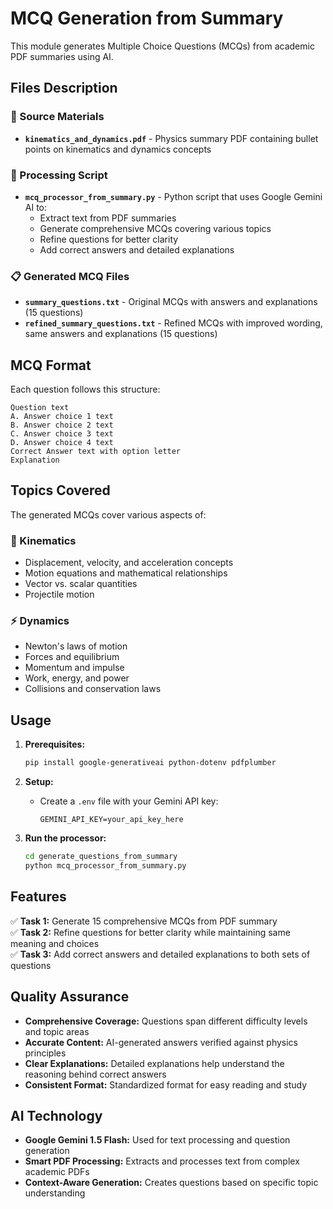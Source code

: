 # MCQ Generation from Summary

This module generates Multiple Choice Questions (MCQs) from academic PDF summaries using AI.

## Files Description

### 📄 Source Materials
- **`kinematics_and_dynamics.pdf`** - Physics summary PDF containing bullet points on kinematics and dynamics concepts

### 🤖 Processing Script
- **`mcq_processor_from_summary.py`** - Python script that uses Google Gemini AI to:
  - Extract text from PDF summaries
  - Generate comprehensive MCQs covering various topics
  - Refine questions for better clarity
  - Add correct answers and detailed explanations

### 📋 Generated MCQ Files
- **`summary_questions.txt`** - Original MCQs with answers and explanations (15 questions)
- **`refined_summary_questions.txt`** - Refined MCQs with improved wording, same answers and explanations (15 questions)

## MCQ Format

Each question follows this structure:
```
Question text
A. Answer choice 1 text
B. Answer choice 2 text
C. Answer choice 3 text
D. Answer choice 4 text
Correct Answer text with option letter
Explanation
```

## Topics Covered

The generated MCQs cover various aspects of:

### 🎯 Kinematics
- Displacement, velocity, and acceleration concepts
- Motion equations and mathematical relationships
- Vector vs. scalar quantities
- Projectile motion

### ⚡ Dynamics
- Newton's laws of motion
- Forces and equilibrium
- Momentum and impulse
- Work, energy, and power
- Collisions and conservation laws

## Usage

1. **Prerequisites:**
   ```bash
   pip install google-generativeai python-dotenv pdfplumber
   ```

2. **Setup:**
   - Create a `.env` file with your Gemini API key:
     ```
     GEMINI_API_KEY=your_api_key_here
     ```

3. **Run the processor:**
   ```bash
   cd generate_questions_from_summary
   python mcq_processor_from_summary.py
   ```

## Features

✅ **Task 1:** Generate 15 comprehensive MCQs from PDF summary  
✅ **Task 2:** Refine questions for better clarity while maintaining same meaning and choices  
✅ **Task 3:** Add correct answers and detailed explanations to both sets of questions  

## Quality Assurance

- **Comprehensive Coverage:** Questions span different difficulty levels and topic areas
- **Accurate Content:** AI-generated answers verified against physics principles
- **Clear Explanations:** Detailed explanations help understand the reasoning behind correct answers
- **Consistent Format:** Standardized format for easy reading and study

## AI Technology

- **Google Gemini 1.5 Flash:** Used for text processing and question generation
- **Smart PDF Processing:** Extracts and processes text from complex academic PDFs
- **Context-Aware Generation:** Creates questions based on specific topic understanding

